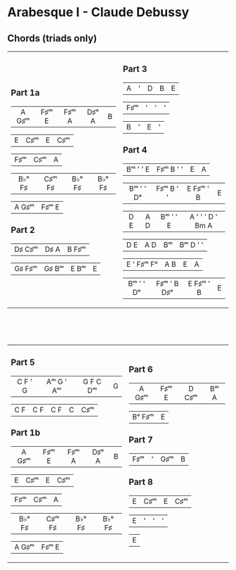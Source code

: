 Arabesque I - Claude Debussy
============================

Chords (triads only)
--------------------

<table><tr><td>

### Part 1a

|       |       |       |       |     |
|:-----:|:-----:|:-----:|:-----:|:---:|
| A G♯ᵐ | F♯ᵐ E | F♯ᵐ A | D♯ᵒ A |  B  |

|       |       |       |       |
|:-----:|:-----:|:-----:|:-----:|
|   E   |  C♯ᵐ  |   E   |  C♯ᵐ  |

|       |       |       |
|:-----:|:-----:|:-----:|
|  F♯ᵐ  |  C♯ᵐ  |   A   |

|        |        |        |        |
|:------:|:------:|:------:|:------:|
| B♭ᵒ F♯ | C♯ᵐ F♯ | B♭ᵒ F♯ | B♭ᵒ F♯ |

|       |       |
|:-----:|:-----:|
| A G♯ᵐ | F♯ᵐ E |

### Part 2

|        |      |       |
|:------:|:----:|:-----:|
| D♯ C♯ᵐ | D♯ A | B F♯ᵐ |

|        |       |      |     |
|:------:|:-----:|:----:|:---:|
| G♯ F♯ᵐ | G♯ Bᵐ | E Bᵐ |  E  |

</td>
<td>

### Part 3

|     |     |     |     |     |
|:---:|:---:|:---:|:---:|:---:|
|  A  |  '  |  D  |  B  |  E  |

|     |     |     |     |
|:---:|:---:|:---:|:---:|
| F♯ᵐ |  '  |  '  |  '  |

|     |     |     |     |
|:---:|:---:|:---:|:---:|
|  B  |  '  |  E  |  '  |

### Part 4

|          |           |     |     |
|:--------:|:---------:|:---:|:---:|
| Bᵐ ' ' E | F♯ᵐ B ' ' |  E  |  A  |

|           |           |           |     |
|:---------:|:---------:|:---------:|:---:|
| Bᵐ ' ' Dᵒ | F♯ᵐ B ' ' | E F♯ᵐ ' B |  E  |

|     |     |          |                  |
|:---:|:---:|:--------:|:----------------:|
| D E | A D | Bᵐ ' ' E | A ' ' ' D ' Bm A |

|     |     |     |          |
|:---:|:---:|:---:|:--------:|
| D E | A D | Bᵐ  | Bᵐ D ' ' |

|            |     |     |     |
|:----------:|:---:|:---:|:---:|
| E ' F♯ᵐ Fᵒ | A B |  E  |  A  |

|           |             |           |     |
|:---------:|:-----------:|:---------:|:---:|
| Bᵐ ' ' Dᵒ | F♯ᵐ ' B D♯ᵒ | E F♯ᵐ ' B |  E  |

</td></tr></table>
<br/><br/><br/>
<table><tr><td>

### Part 5

|         |           |          |     |
|:-------:|:---------:|:--------:|:---:|
| C F ' G | Aᵐ G ' Aᵐ | G F C Dᵐ |  G  |

|     |     |     |     |     |
|:---:|:---:|:---:|:---:|:---:|
| C F | C F | C F |  C  | C♯ᵐ |

### Part 1b

|       |       |       |       |     |
|:-----:|:-----:|:-----:|:-----:|:---:|
| A G♯ᵐ | F♯ᵐ E | F♯ᵐ A | D♯ᵒ A |  B  |

|     |     |     |     |
|:---:|:---:|:---:|:---:|
|  E  | C♯ᵐ |  E  | C♯ᵐ |

|     |     |     |
|:---:|:---:|:---:|
| F♯ᵐ | C♯ᵐ |  A  |

|        |        |        |        |
|:------:|:------:|:------:|:------:|
| B♭ᵒ F♯ | C♯ᵐ F♯ | B♭ᵒ F♯ | B♭ᵒ F♯ |

|       |       |
|:-----:|:-----:|
| A G♯ᵐ | F♯ᵐ E |

</td>
<td>

### Part 6

|       |       |       |      |
|:-----:|:-----:|:-----:|:----:|
| A G♯ᵐ | F♯ᵐ E | D C♯ᵐ | Bᵐ A |

|        |     |
|:------:|:---:|
| Bᵒ F♯ᵐ |  E  |

### Part 7

|     |     |     |     |
|:---:|:---:|:---:|:---:|
| F♯ᵐ |  '  | G♯ᵐ |  B  |

### Part 8

|     |     |     |     |
|:---:|:---:|:---:|:---:|
|  E  | C♯ᵐ |  E  | C♯ᵐ |

|     |     |     |     |
|:---:|:---:|:---:|:---:|
|  E  |  '  |  '  |  '  |

|     |
|:---:|
|  E  |

</td></tr></table>
